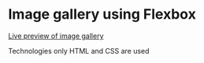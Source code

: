 # Image gallery using Flexbox

<a href="https://developer-vs.github.io/image_gallery2/">Live preview of image gallery</a>

Technologies only HTML and CSS are used
